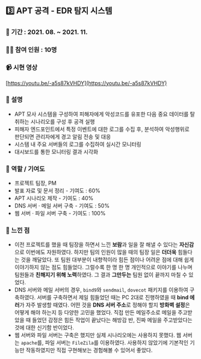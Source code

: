 ## 3️⃣ APT 공격 - EDR 탐지 시스템

### 📆 기간 : 2021. 08. ~ 2021. 11.

### 👩‍💻 참여 인원 : 10명

### 📹 시현 영상

[https://youtu.be/-a5s87kVHDY](https://youtu.be/-a5s87kVHDY)

### 📔 설명

- APT 모사 시스템을 구성하여 피해자에게 악성코드를 유포한 다음 중요 데이터를 탈취하는 시나리오를 구성 후 공격 실행
- 피해자 엔드포인트에서 특정 이벤트에 대한 로그를 수집 후, 분석하여 악성행위로 판단되면 관리자에게 경고 알림 전송 및 대응
- 시스템 내 주요 서버들의 로그를 수집하여 실시간 모니터링
- 대시보드를 통한 모니터링 결과 시각화

### 🔧 역할 / 기여도

- 프로젝트 팀장, PM
- 발표 자료 및 문서 정리 - 기여도 : 60%
- APT 시나리오 제작 - 기여도 : 40%
- DNS 서버 · 메일 서버 구축 - 기여도 : 50%
- 웹 서버 · 파일 서버 구축 - 기여도 : 100%

### 📌 느낀 점

- 이전 프로젝트를 했을 때 팀장을 하면서 느낀 **보람**과 일을 잘 해낼 수 있다는 **자신감**으로 이번에도 자원하였다. 하지만 팀의 인원이 많을 때의 팀장 일은 **더더욱** 힘들다는 것을 깨달았다. 또 팀원 대부분이 내향적이라 힘든 점이나 어려운 점에 대해 쉽게 이야기하지 않는 점도 힘들었다. 그럴수록 한 명 한 명 개인적으로 이야기를 나누며 팀원들과 **친해지기 위해 노력**하였다. 그 결과 **그만두는** 팀원 없이 끝까지 마칠 수 있었다.
- DNS 서버와 메일 서버의 경우, `bind9`와 `sendmail`, `dovecot` 패키지를 이용하여 구축하였다. 서버를 구축하면서 제일 힘들었던 때는 PC 2대로 진행하였을 때 **bind 에러**가 자주 발생할 때였다. 어떤 것을 **DNS 서버 주소**로 정해야 할지 **방화벽 설정**은 어떻게 해야 하는지 등 다양한 고민을 했었다. 직접 만든 메일주소로 메일을 주고받았을 때 들었던 감정은 힘든 작업이 끝났다는 해방감 반, 진짜 메일을 주고받았다는 것에 대한 신기함 반이었다.
- 웹 서버와 파일 서버는 구축은 했지만 실제 시나리오에는 사용하지 못했다. 웹 서버는 `apache`를, 파일 서버는 `FileZila`를 이용하였다. 사용하지 않았기에 기본적인 기능만 작동하였지만 직접 구현해보는 경험해볼 수 있어서 좋았다.
